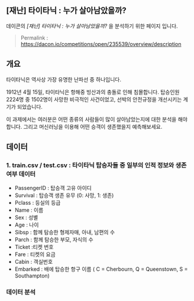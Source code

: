 ## [재난] 타이타닉 : 누가 살아남았을까?  
데이콘의 *[재난] 타이타닉 : 누가 살아남았을까?* 을 분석하기 위한 페이지 입니다.  

> Permalink : https://dacon.io/competitions/open/235539/overview/description  

## 개요
타이타닉은 역사상 가장 유명한 난파선 중 하나입니다.

1912년 4월 15일, 타이타닉은 항해중 빙산과의 충돌로 인해 침몰합니다. 탑승인원 2224명 중 1502명이 사망한 비극적인 사건이었고, 선박의 안전규정을 개선시키는 계기가 되었습니다.

이 과제에서는 여러분은 어떤 종류의 사람들이 많이 살아남았는지에 대한 분석을 해야 합니다.
그리고 머신러닝을 이용해 어떤 승객이 생존했을지 예측해보세요. 

## 데이터
### 1. train.csv / test.csv : 타이타닉 탑승자들 중 일부의 인적 정보와 생존 여부 데이터
* PassengerID : 탑승객 고유 아이디
* Survival : 탑승객 생존 유무 (0: 사망, 1: 생존)
* Pclass : 등실의 등급
* Name : 이름
* Sex : 성별
* Age : 나이
* Sibsp : 함께 탐승한 형제자매, 아내, 남편의 수
* Parch : 함께 탐승한 부모, 자식의 수
* Ticket :티켓 번호
* Fare : 티켓의 요금
* Cabin : 객실번호
* Embarked : 배에 탑승한 항구 이름 ( C = Cherbourn, Q = Queenstown, S = Southampton)

### 데이터 분석
